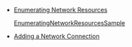 * [Enumerating Network Resources](https://docs.microsoft.com/en-us/windows/win32/wnet/enumerating-network-resources)

  [EnumeratingNetworkResourcesSample](EnumeratingNetworkResourcesSample.cpp)

* [Adding a Network Connection](https://docs.microsoft.com/en-us/windows/win32/api/winnetwk/nf-winnetwk-wnetaddconnection2a)
